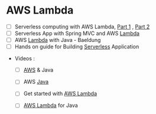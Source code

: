 # AWS Lambda
- [ ] Serverless computing with AWS Lambda, [Part 1](https://www.javaworld.com/article/3210726/application-development/serverless-computing-with-aws-lambda.html) , [Part 2](https://www.javaworld.com/article/3248595/application-development/serverless-computing-with-aws-lambda-part-2-aws-lambda-with-dynamodb.html)
- [ ] Serverless App with Spring MVC and AWS [Lambda](https://medium.com/@joeyvmason/developing-serverless-applications-with-spring-mvc-and-aws-lambda-151f0e7a2602)
- [ ] AWS [Lambda]((http://www.baeldung.com/java-aws-lambda)) with Java - Baeldung
- [ ] Hands on guide for Building [Serverless](https://github.com/shekhargulati/hands-on-serverless-guide) Application

+ Videos :
  - [ ] [AWS](https://www.youtube.com/playlist?list=PL2E934wazTBgxfwF_bFIPercCCqjz24fm) & Java
  - [ ] AWS [Java](https://www.youtube.com/channel/UCVfbqgVxm6-o18Ew_ND8d7Q/videos?sort=da&view=0&flow=grid)
  - [ ] Get started with [AWS Lambda](https://www.youtube.com/playlist?list=PLzvRQMJ9HDiSQMe68cti8cupI0mzLk1Gc)
  - [ ] [AWS Lambda](https://www.youtube.com/channel/UC6c4tPa0kRK9g7Z8npMDQxQ/playlists) for Java


